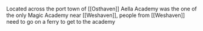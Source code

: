 Located across the port town of [[Osthaven]] Aella Academy was the one of the only Magic Academy near [[Weshaven]], people from [[Weshaven]] need to go on a ferry to get to the academy